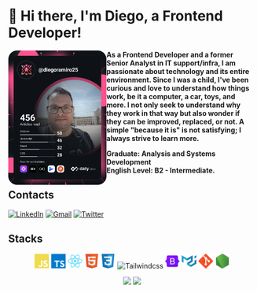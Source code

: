 # 👋 Hi there, I'm Diego, a Frontend Developer!

<div>
  <a href="https://app.daily.dev/diegoramiro25">
    <img src="https://github.com/diego-girao/diego-girao/blob/master/devcard.svg" width="200" align="left" alt="Diego's Dev Card">
  </a>
</div>

**As a Frontend Developer and a former Senior Analyst in IT support/infra, I am passionate about technology and its entire environment. Since I was a child, I've been curious and love to understand how things work, be it a computer, a car, toys, and more. I not only seek to understand why they work in that way but also wonder if they can be improved, replaced, or not. A simple "because it is" is not satisfying; I always strive to learn more.**

**Graduate: Analysis and Systems Development**<br>
**English Level: B2 - Intermediate.**

## Contacts
[![LinkedIn](https://img.shields.io/badge/-LinkedIn-%230077B5?style=for-the-badge&logo=linkedin&logoColor=white)](https://www.linkedin.com/in/diego-girao)
[![Gmail](https://img.shields.io/badge/-Gmail-%23333?style=for-the-badge&logo=gmail&logoColor=color)](mailto:diegoramiro25@gmail.com)
[![Twitter](https://img.shields.io/badge/-Twitter-%230077B5?style=for-the-badge&logo=twitter&logoColor=white)](https://twitter.com/diegoramiro25)

## Stacks
<p align="center">
  <img title="JavaScript" alt="JS" height="30" src="https://raw.githubusercontent.com/devicons/devicon/master/icons/javascript/javascript-plain.svg">
  <img title="TypeScript" alt="TS" height="30" src="https://raw.githubusercontent.com/devicons/devicon/master/icons/typescript/typescript-plain.svg">
  <img title="React" alt="React" height="30" src="https://raw.githubusercontent.com/devicons/devicon/master/icons/react/react-original.svg">
  <img title="HTML 5" alt="HTML" height="30" src="https://raw.githubusercontent.com/devicons/devicon/master/icons/html5/html5-original.svg">
  <img title="CSS 3" alt="CSS" height="30" src="https://raw.githubusercontent.com/devicons/devicon/master/icons/css3/css3-original.svg">
  <img title="TailwindCSS" alt="Tailwindcss" height="30" src="https://cdn.jsdelivr.net/gh/devicons/devicon@latest/icons/tailwindcss/tailwindcss-original.svg">
  <img title="Bootstrap" alt="Bootstrap" height="30" src="https://raw.githubusercontent.com/devicons/devicon/master/icons/bootstrap/bootstrap-original.svg">
  <img title="Material UI" alt="MUI" height="30" src="https://raw.githubusercontent.com/devicons/devicon/master/icons/materialui/materialui-original.svg">
  <img title="Git" alt="Git" height="30" src="https://raw.githubusercontent.com/devicons/devicon/master/icons/git/git-original.svg">
  <img title="NodeJS" alt="Node" height="30" src="https://raw.githubusercontent.com/devicons/devicon/master/icons/nodejs/nodejs-original.svg">
</p>

<div align="center">
  <img src="https://github-readme-stats.vercel.app/api?username=diego-girao&show_icons=true&theme=chartreuse-dark&include_all_commits=true&count_private=true" height="165em">
  <img src="https://github-readme-stats.vercel.app/api/top-langs/?username=diego-girao&layout=compact&langs_count=7&theme=chartreuse-dark" height="165em">
</div>
